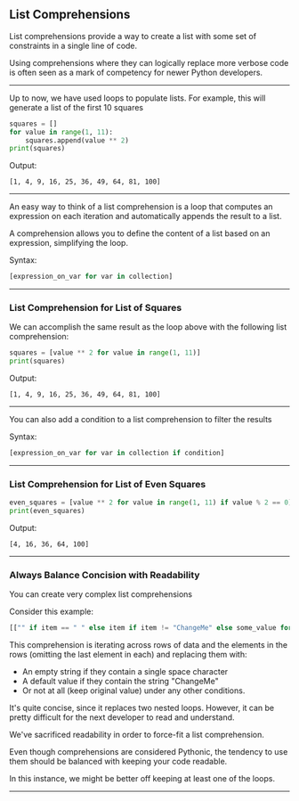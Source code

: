 ## List Comprehensions

List comprehensions provide a way to create a list with some set of constraints
in a single line of code.

Using comprehensions where they can logically replace more verbose code is
often seen as a mark of competency for newer Python developers.

---

Up to now, we have used loops to populate lists.
For example, this will generate a list of the first 10 squares

```python
squares = []
for value in range(1, 11):
    squares.append(value ** 2)
print(squares)
```

Output:

```
[1, 4, 9, 16, 25, 36, 49, 64, 81, 100]
```

---

An easy way to think of a list comprehension is a loop that computes an 
expression on each iteration and automatically appends the result to a list.

A comprehension allows you to define the content of a list based on an 
expression, simplifying the loop.

Syntax:

```python
[expression_on_var for var in collection]
```

---

### List Comprehension for List of Squares

We can accomplish the same result as the loop above with the following list
comprehension:

```python
squares = [value ** 2 for value in range(1, 11)]
print(squares)
```

Output:

```
[1, 4, 9, 16, 25, 36, 49, 64, 81, 100]
```

---

You can also add a condition to a list comprehension to filter the results

Syntax:

```python
[expression_on_var for var in collection if condition]
```

---

### List Comprehension for List of Even Squares

```python
even_squares = [value ** 2 for value in range(1, 11) if value % 2 == 0]
print(even_squares)
```

Output:

```
[4, 16, 36, 64, 100]
```

---

### Always Balance Concision with Readability

You can create very complex list comprehensions

Consider this example:

```python
[["" if item == " " else item if item != "ChangeMe" else some_value for item in row][:-1] for row in response]
```

This comprehension is iterating across rows of data and the elements in the 
rows (omitting the last element in each) and replacing them with:

* An empty string if they contain a single space character
* A default value if they contain the string "ChangeMe"
* Or not at all (keep original value) under any other conditions.

It's quite concise, since it replaces two nested loops. However, it can be 
pretty difficult for the next developer to read and understand.

We've sacrificed readability in order to force-fit a list comprehension.

Even though comprehensions are considered Pythonic, the tendency to use them
should be balanced with keeping your code readable.

In this instance, we might be better off keeping at least one of the loops.

---
